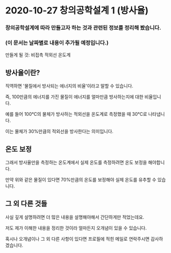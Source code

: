 # 2020-10-27 창의공학설계 1 (방사율)
### 창의공학설계에 따라 만들고자 하는 것과 관련된 정보를 정리해 봤습니다.
### (이 문서는 날짜별로 내용이 추가될 예정입니다.)


만들게 될 것: 비접촉 적외선 온도계


## 방사율이란? 
직역하면 '물질에서 방사되는 에너지의 비율'이라고 말할 수 있습니다.


즉, 100만큼의 에너지를 가진 물질이 에너지를 얼마만큼 방사하는지에 대한 비율입니다.


예를 들어 100℃의 물체가 방사하는 적외선을 온도계로 측정했을 때 30℃로 나타냅니다.


이는 물체가 30%만큼의 적외선을 방사한다는 의미입니다.


## 온도 보정
그래서 방사율만을 측정하는 온도계에서 실제 온도를 측정하려면 온도 보정을 해야합니다.


만약 위와 같은 물질이 있다면 70%만큼의 온도를 보정해야 실제 온도를 유추할 수 있습니다.



## 그 외 다른 것들
사실 깊게 설명하려면 더 많은 내용을 설명해야해서 간단하게만 적었는데요.


저도 제가 이해한 내용을 정리한 것이라 얼마든지 오개념이 있을 수 있습니다.


혹시나 오개념이나 그 외 다른 사항이 있다면 프로필에 적힌 메일로 연락주시면 감사하겠습니다.

